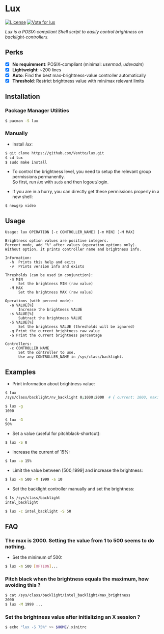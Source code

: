 Lux
===

[![License](https://img.shields.io/badge/license-GPLv3-blue.svg?style=flat)](https://github.com/Ventto/lux/blob/master/LICENSE)
[![Vote for lux](https://img.shields.io/badge/AUR-Vote_for-yellow.svg)](https://aur.archlinux.org/packages/lux/)

*Lux is a POSIX-compliant Shell script to easily control brightness on backlight-controllers.*

## Perks

* [x] **No requirement**: POSIX-compliant (minimal: *usermod, udevadm*)
* [x] **Lightweight**: ~200 lines
* [x] **Auto**: Find the best max-brightness-value controller automatically
* [x] **Threshold**: Restrict brightness value with min/max relevant limits

## Installation

### Package Manager Utilities

```bash
$ pacman -S lux
```

### Manually

* Install *lux*:

```bash
$ git clone https://github.com/Ventto/lux.git
$ cd lux
$ sudo make install
```

* To control the brightness level, you need to setup the relevant group permissions
permanently.<br />So first, run *lux* with `sudo` and then logout/login.

* If you are in a hurry, you can directly get these permissions properly in a new shell:

```
$ newgrp video
```

## Usage

```
Usage: lux OPERATION [-c CONTROLLER_NAME] [-m MIN] [-M MAX]

Brightness option values are positive integers.
Percent mode, add "%" after values (operation options only).
Without option, it prints controller name and brightness info.

Information:
  -h  Prints this help and exits
  -v  Prints version info and exists

Thresholds (can be used in conjunction):
  -m MIN
      Set the brightness MIN (raw value)
  -M MAX
      Set the brightness MAX (raw value)

Operations (with percent mode):
  -a VALUE[%]
      Increase the brightness VALUE
  -s VALUE[%]
      Subtract the brightness VALUE
  -S VALUE[%]
      Set the brightness VALUE (thresholds will be ignored)
  -g Print the current brightness raw value
  -G Print the current brightness percentage

Controllers:
  -c CONTROLLER_NAME
      Set the controller to use.
      Use any CONTROLLER_NAME in /sys/class/backlight.
```

## Examples

* Print information about brightness value:

```bash
$ lux
/sys/class/backlight/nv_backlight 0;1000;2000  # { current: 1000, max: 2000 }

$ lux -g
1000

$ lux -G
50%
```

* Set a value (useful for pitchblack-shortcut):

```bash
$ lux -S 0
```

* Increase the current of 15%:

```bash
$ lux -a 15%
```

* Limit the value between [500;1999] and increase the brightness:

```bash
$ lux -m 500 -M 1999 -a 10
```

* Set the backlight controller manually and set the brightness:

```bash
$ ls /sys/class/backlight
intel_backlight

$ lux -c intel_backlight -S 50
```

## FAQ

### The max is 2000. Setting the value from 1 to 500 seems to do nothing.

* Set the minimum of 500:

```bash
$ lux -m 500 [OPTION]...
```

### Pitch black when the brightness equals the maximum, how avoiding this ?

```bash
$ cat /sys/class/backlight/intel_backlight/max_brightness
2000
$ lux -M 1999 ...
```

### Set the brightness value after initializing an X session ?

```bash
$ echo "lux -S 75%" >> $HOME/.xinitrc
```
